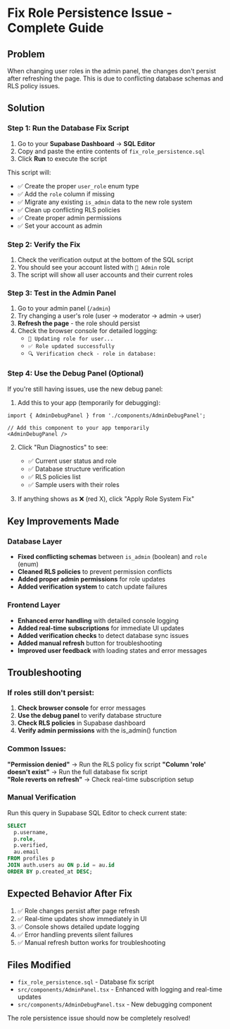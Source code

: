 # Fix Role Persistence Issue - Complete Guide

## Problem
When changing user roles in the admin panel, the changes don't persist after refreshing the page. This is due to conflicting database schemas and RLS policy issues.

## Solution

### Step 1: Run the Database Fix Script

1. Go to your **Supabase Dashboard** → **SQL Editor**
2. Copy and paste the entire contents of `fix_role_persistence.sql`
3. Click **Run** to execute the script

This script will:
- ✅ Create the proper `user_role` enum type
- ✅ Add the `role` column if missing
- ✅ Migrate any existing `is_admin` data to the new role system
- ✅ Clean up conflicting RLS policies
- ✅ Create proper admin permissions
- ✅ Set your account as admin

### Step 2: Verify the Fix

1. Check the verification output at the bottom of the SQL script
2. You should see your account listed with `👑 Admin` role
3. The script will show all user accounts and their current roles

### Step 3: Test in the Admin Panel

1. Go to your admin panel (`/admin`)
2. Try changing a user's role (user → moderator → admin → user)
3. **Refresh the page** - the role should persist
4. Check the browser console for detailed logging:
   - `🔄 Updating role for user...`
   - `✅ Role updated successfully`
   - `🔍 Verification check - role in database:`

### Step 4: Use the Debug Panel (Optional)

If you're still having issues, use the new debug panel:

1. Add this to your app (temporarily for debugging):
```tsx
import { AdminDebugPanel } from './components/AdminDebugPanel';

// Add this component to your app temporarily
<AdminDebugPanel />
```

2. Click "Run Diagnostics" to see:
   - ✅ Current user status and role
   - ✅ Database structure verification  
   - ✅ RLS policies list
   - ✅ Sample users with their roles

3. If anything shows as ❌ (red X), click "Apply Role System Fix"

## Key Improvements Made

### Database Layer
- **Fixed conflicting schemas** between `is_admin` (boolean) and `role` (enum)
- **Cleaned RLS policies** to prevent permission conflicts
- **Added proper admin permissions** for role updates
- **Added verification system** to catch update failures

### Frontend Layer
- **Enhanced error handling** with detailed console logging
- **Added real-time subscriptions** for immediate UI updates
- **Added verification checks** to detect database sync issues
- **Added manual refresh** button for troubleshooting
- **Improved user feedback** with loading states and error messages

## Troubleshooting

### If roles still don't persist:

1. **Check browser console** for error messages
2. **Use the debug panel** to verify database structure
3. **Check RLS policies** in Supabase dashboard
4. **Verify admin permissions** with the is_admin() function

### Common Issues:

**"Permission denied"** → Run the RLS policy fix script
**"Column 'role' doesn't exist"** → Run the full database fix script  
**"Role reverts on refresh"** → Check real-time subscription setup

### Manual Verification

Run this query in Supabase SQL Editor to check current state:
```sql
SELECT 
  p.username, 
  p.role, 
  p.verified,
  au.email
FROM profiles p
JOIN auth.users au ON p.id = au.id
ORDER BY p.created_at DESC;
```

## Expected Behavior After Fix

1. ✅ Role changes persist after page refresh
2. ✅ Real-time updates show immediately in UI
3. ✅ Console shows detailed update logging
4. ✅ Error handling prevents silent failures
5. ✅ Manual refresh button works for troubleshooting

## Files Modified

- `fix_role_persistence.sql` - Database fix script
- `src/components/AdminPanel.tsx` - Enhanced with logging and real-time updates
- `src/components/AdminDebugPanel.tsx` - New debugging component

The role persistence issue should now be completely resolved! 